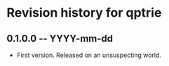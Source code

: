# Revision history for qptrie

## 0.1.0.0 -- YYYY-mm-dd

* First version. Released on an unsuspecting world.
